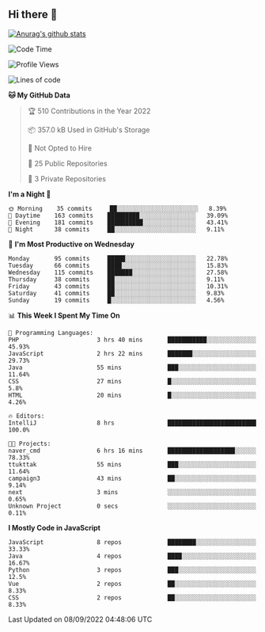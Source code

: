 ## Hi there 👋

[![Anurag's github stats](https://github-readme-stats.vercel.app/api?username=Songwonseok)](https://github.com/anuraghazra/github-readme-stats)



<!--START_SECTION:waka-->
![Code Time](http://img.shields.io/badge/Code%20Time-1%2C746%20hrs%2055%20mins-blue)

![Profile Views](http://img.shields.io/badge/Profile%20Views-0-blue)

![Lines of code](https://img.shields.io/badge/From%20Hello%20World%20I%27ve%20Written-3%20Million%20lines%20of%20code-blue)

**🐱 My GitHub Data** 

> 🏆 510 Contributions in the Year 2022
 > 
> 📦 357.0 kB Used in GitHub's Storage 
 > 
> 🚫 Not Opted to Hire
 > 
> 📜 25 Public Repositories 
 > 
> 🔑 3 Private Repositories  
 > 
**I'm a Night 🦉** 

```text
🌞 Morning    35 commits     ██░░░░░░░░░░░░░░░░░░░░░░░   8.39% 
🌆 Daytime    163 commits    █████████░░░░░░░░░░░░░░░░   39.09% 
🌃 Evening    181 commits    ██████████░░░░░░░░░░░░░░░   43.41% 
🌙 Night      38 commits     ██░░░░░░░░░░░░░░░░░░░░░░░   9.11%

```
📅 **I'm Most Productive on Wednesday** 

```text
Monday       95 commits     █████░░░░░░░░░░░░░░░░░░░░   22.78% 
Tuesday      66 commits     ████░░░░░░░░░░░░░░░░░░░░░   15.83% 
Wednesday    115 commits    ███████░░░░░░░░░░░░░░░░░░   27.58% 
Thursday     38 commits     ██░░░░░░░░░░░░░░░░░░░░░░░   9.11% 
Friday       43 commits     ██░░░░░░░░░░░░░░░░░░░░░░░   10.31% 
Saturday     41 commits     ██░░░░░░░░░░░░░░░░░░░░░░░   9.83% 
Sunday       19 commits     █░░░░░░░░░░░░░░░░░░░░░░░░   4.56%

```


📊 **This Week I Spent My Time On** 

```text
💬 Programming Languages: 
PHP                      3 hrs 40 mins       ███████████░░░░░░░░░░░░░░   45.93% 
JavaScript               2 hrs 22 mins       ███████░░░░░░░░░░░░░░░░░░   29.73% 
Java                     55 mins             ███░░░░░░░░░░░░░░░░░░░░░░   11.64% 
CSS                      27 mins             █░░░░░░░░░░░░░░░░░░░░░░░░   5.8% 
HTML                     20 mins             █░░░░░░░░░░░░░░░░░░░░░░░░   4.26%

🔥 Editors: 
IntelliJ                 8 hrs               █████████████████████████   100.0%

🐱‍💻 Projects: 
naver_cmd                6 hrs 16 mins       ███████████████████░░░░░░   78.33% 
ttukttak                 55 mins             ███░░░░░░░░░░░░░░░░░░░░░░   11.64% 
campaign3                43 mins             ██░░░░░░░░░░░░░░░░░░░░░░░   9.14% 
next                     3 mins              ░░░░░░░░░░░░░░░░░░░░░░░░░   0.65% 
Unknown Project          0 secs              ░░░░░░░░░░░░░░░░░░░░░░░░░   0.11%

```

**I Mostly Code in JavaScript** 

```text
JavaScript               8 repos             ████████░░░░░░░░░░░░░░░░░   33.33% 
Java                     4 repos             ████░░░░░░░░░░░░░░░░░░░░░   16.67% 
Python                   3 repos             ███░░░░░░░░░░░░░░░░░░░░░░   12.5% 
Vue                      2 repos             ██░░░░░░░░░░░░░░░░░░░░░░░   8.33% 
CSS                      2 repos             ██░░░░░░░░░░░░░░░░░░░░░░░   8.33%

```



 Last Updated on 08/09/2022 04:48:06 UTC
<!--END_SECTION:waka-->
